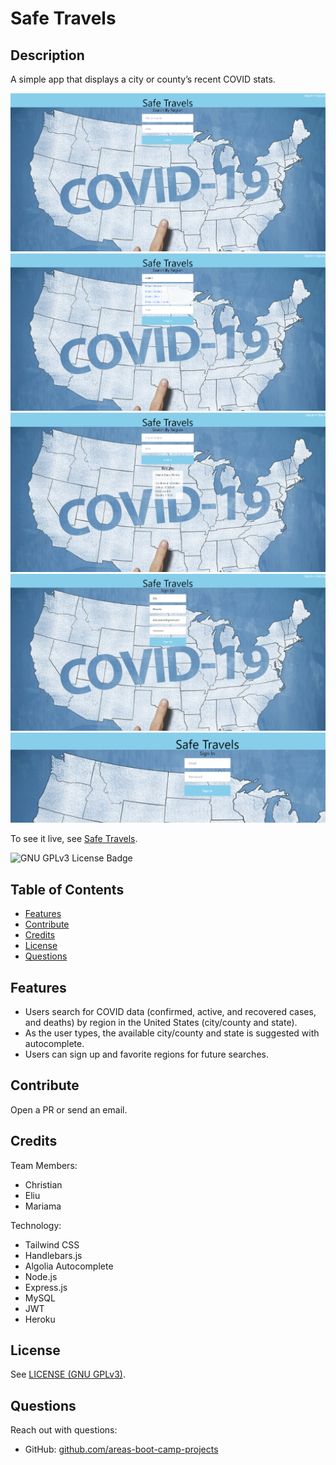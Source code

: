 # Safe Travels
## Description
A simple app that displays a city or county’s recent COVID stats.

![Safe Travels Home Page](./assets/safe-travels-1.png)
![Safe Travels Autocomplete Suggestions](./assets/safe-travels-2.png)
![Safe Travels Search Results](./assets/safe-travels-3.png)
![Safe Travels Sign Up Page](./assets/safe-travels-4.png)
![Safe Travels Sign In Page](./assets/safe-travels-6.png)

To see it live, see [Safe Travels](https://safe-travels.herokuapp.com/).

![GNU GPLv3 License Badge](https://img.shields.io/github/license/areas-boot-camp-projects/safe-travels)


## Table of Contents
- [Features](#features)
- [Contribute](#contribute)
- [Credits](#credits)
- [License](#license)
- [Questions](#questions)


## Features
- Users search for COVID data (confirmed, active, and recovered cases, and deaths) by region in the United States (city/county and state).
- As the user types, the available city/county and state is suggested with autocomplete.
- Users can sign up and favorite regions for future searches.


## Contribute
Open a PR or send an email.


## Credits
Team Members:
- Christian
- Eliu
- Mariama

Technology:
- Tailwind CSS
- Handlebars.js
- Algolia Autocomplete
- Node.js
- Express.js
- MySQL
- JWT
- Heroku


## License
See [LICENSE (GNU GPLv3)](./LICENSE).


## Questions
Reach out with questions:

- GitHub: [github.com/areas-boot-camp-projects](https://github.com/areas-boot-camp-projects)
